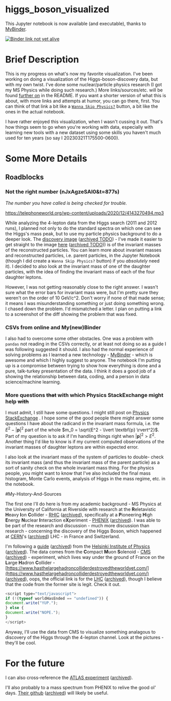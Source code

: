 # higgs_boson_visualized

This Jupyter notebook is now available (and executable), thanks to [MyBinder](https://mybinder.org/).

[![Binder link not yet alive](https://mybinder.org/badge_logo.svg)](#)

# Brief Description

This is my progress on what's now my favorite visualization. I've been
working on doing a visualization of the Higgs-boson-discovery data, but with
my own twist. I've done some nuclear/particle physics research (I got my
MS Physics while doing such research.) More links/sources/etc. will be found
[further on](#My-History-And-Sources) in the README. If you want a shorter
version of what this is about, with more links and attempts at humor, you
can go there, first. You can think of that link a bit like a
[`Wanna Skip Physics?`](#My-History-And-Sources) button, a bit like the ones
in the actual notebook.

I have rather enjoyed this visualization, when I wasn't cussing it out.
That's how things seem to go when you're working with data, especially with
learning new tools with a new dataset using some skills you haven't much
used for ten years (so say I 20230321T175500-0600). 

# Some More Details

## Roadblocks

### Not the right number (nJxAgzeSAI0&t=877s)

_The number you have called is being checked for trouble._

https://telephoneworld.org/wp-content/uploads/2020/12/4143270494.mp3

While analyzing the 
4-lepton data from the Higgs search (2011 and 2012 runs), I planned not
only to do the standard spectra on which one can see the Higgs's mass peak,
but to use my particle physics background to do a deeper look. The [discovery
image](https://inspirehep.net/literature/1124338) ([archived TODO]()) - I've 
made it easier to get straight to the image 
[here](https://inspirehep.net/files/6d3aa0c4fbefece34158f7f0c6e2e818) 
([archived TODO](#))) 
is of the invariant masses of the reconstructed particles. You can learn
more about invariant masses and reconstructed particles, 
i.e. parent particles, 
in the Jupyter Notebook (though I did create a `Wanna Skip Physics?` button) 
if you _absolutely_ need it). I decided to also look at the invariant mass of 
one of the daughter particles, with the idea of finding the invariant mass of
each of the four daughter leptons. 

However, I was not getting reasonably close to the right answer. 
I wasn't sure 
what the error bars for invariant mass were, but I'm pretty sure they 
weren't
on the order of 10 GeV/c^2. Don't worry if none of that made sense; 
it means 
I was misunderstanding something or just doing something wrong. I chased 
down the problem. I'd mismatched a letter. I plan on putting a link to a
screenshot of the diff showing the problem that was fixed.

### CSVs from online and My(new)Binder

I also had to overcome some other obstacles. One was a problem with
`pandas` not reading in the CSVs correctly, or at least not doing so as
a guide I was following suggested it
should. I also had the normal experience of solving problems as I learned a
new technology - [MyBinder](https://mybinder.org/) - which is awesome and 
which I highly suggest
to anyone. The notebook I'm putting up is a compromise between trying to show
how everything is done and a pure, talk-turkey presentation of the data. I
think it does a good job of a showing the relationship between data, coding,
and a person in data science/machine learning.

### More questions <strike>that</strike> **with which** Physics StackExchange might help <strike>with</strike>

I must admit, I still have some questions. I might still post on [Physics
StackExchange](https://physics.stackexchange.com/) . I hope some of the good
people there might answer some questions I have about
the radicand in the invariant
mass formula, i.e. the $E^2 - \lvert \textbf{p} \rvert^2$ part of the whole
$m_0 = \sqrt{E^2 - \lvert \textbf{p} \rvert^2}$. 
Part of my question is to ask 
if I'm handling things right when $\lvert \textbf{p} \rvert^2  >  E^2$.
Another thing I'd like to know is if my current computed observations of the
invariant masses of daughter leptons are within expected error.


I also look at the invariant mass of the system of particles to double-
check its invariant mass (and thus the invariant mass of the parent particle)
as a sort of sanity check on the whole invariant mass thing. For the physics
people, you might want to know that I've also included the final
mass histogram, Monte Carlo events, analysis of Higgs in the mass
regime, etc. in the notebook.

#My-History-And-Sources

The first one I'll do here is from my academic background - MS Physics at the University of California at Riverside with research at the **R**eletavistic **H**eavy **I**on **C**ollider - [RHIC](https://www.bnl.gov/rhic/) ([archived](https://web.archive.org/web/20230303001906/https://www.bnl.gov/rhic/)), specifically at a **P**ioneering **H**igh **E**nergy **N**uclear **I**nteraction e**X**periment - [PHENIX](https://www.phenix.bnl.gov/) ([archived](https://web.archive.org/web/20230305034745/https://www.phenix.bnl.gov/)). I was able to be part of the research and discussion - much more discussion than research - concerning the discovery of the Higgs Boson, which happened at [CERN](https://www.home.cern/)'s ([archived](https://web.archive.org/web/20230305014745/https://www.home.cern/)) LHC - in France and Switzerland.

I'm following a [guide](https://opendata-education.github.io/en_Workshops/exercises/discussion.html) ([archived](https://web.archive.org/web/20230305034951/https://opendata-education.github.io/en_Workshops/exercises/discussion.html)) from the [Helsinki Institute of Physics](https://www.hip.fi/) ([archived](https://web.archive.org/web/20230305040722/https://www.hip.fi/)). The data comes from the **C**ompact **M**uon **S**olenoid - [CMS](https://home.cern/science/experiments/cms) ([archived](https://web.archive.org/web/20230305041155/https://home.cern/science/experiments/cms)) - experiment, which lives way under the ground of France on the **L**arge **H**adron **C**ollider - [https://www.hasthelargehadroncolliderdestroyedtheworldyet.com/](https://www.hasthelargehadroncolliderdestroyedtheworldyet.com/) ([archived](https://web.archive.org/web/20230216163611/https://hasthelargehadroncolliderdestroyedtheworldyet.com/)), oops, the official link is for the [LHC](https://www.home.cern/science/accelerators/large-hadron-collider) ([archived](https://web.archive.org/web/20230305041346/https://www.home.cern/science/accelerators/large-hadron-collider)), though I believe that the code from the former site is legit. Check it out.

```javascript
<script type="text/javascript">
if (!(typeof worldHasEnded == "undefined")) {
document.write("YUP.");
} else {
document.write("NOPE.");
}
</script>
```

Anyway, I'll use the data from CMS to visualize something analagous to discovery of the Higgs through the 4-lepton channel. Look at the pictures - they'll be cool. 


# For the future

I can also cross-reference the [ATLAS experiment](https://github.com/atlas-outreach-data-tools/notebooks-collection-opendata) ([archived](https://web.archive.org/web/20230305041631/https://github.com/atlas-outreach-data-tools/notebooks-collection-opendata)).

I'll also probably to a mass spectrum from PHENIX to relive the good ol' days. [Their github](https://github.com/PhenixCollaboration) ([archived](https://web.archive.org/web/20230305041735/https://github.com/PhenixCollaboration)) will likely be useful.
